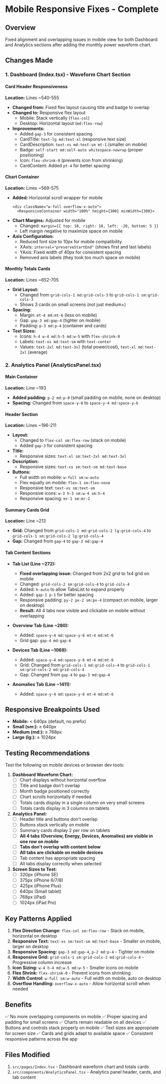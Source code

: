 # Mobile Responsive Fixes - Complete

## Overview
Fixed alignment and overlapping issues in mobile view for both Dashboard and Analytics sections after adding the monthly power waveform chart.

## Changes Made

### 1. Dashboard (Index.tsx) - Waveform Chart Section

#### Card Header Responsiveness
**Location:** Lines ~540-555
- **Changed from:** Fixed flex layout causing title and badge to overlap
- **Changed to:** Responsive flex layout
  - Mobile: Stack vertically (`flex-col`)
  - Desktop: Horizontal layout (`md:flex-row`)
- **Improvements:**
  - Added `gap-3` for consistent spacing
  - CardTitle: `text-lg md:text-xl` (responsive text size)
  - CardDescription: `text-xs md:text-sm mt-1` (smaller on mobile)
  - Badge: `self-start md:self-auto whitespace-nowrap` (proper positioning)
  - Icon: `flex-shrink-0` (prevents icon from shrinking)
  - CardContent: Added `pt-4` for better spacing

#### Chart Container
**Location:** Lines ~569-575
- **Added:** Horizontal scroll wrapper for mobile
  ```tsx
  <div className="w-full overflow-x-auto">
    <ResponsiveContainer width="100%" height={300} minWidth={300}>
  ```
- **Chart Margins:** Adjusted for mobile
  - Changed: `margin={{ top: 10, right: 10, left: -20, bottom: 5 }}`
  - Left margin negative to maximize space on mobile
- **Axis Configuration:**
  - Reduced font size to 10px for mobile compatibility
  - XAxis: `interval="preserveStartEnd"` (shows first and last labels)
  - YAxis: Fixed width of 40px for consistent spacing
  - Removed axis labels (they took too much space on mobile)

#### Monthly Totals Cards
**Location:** Lines ~652-705
- **Grid Layout:** 
  - Changed from `grid-cols-1 md:grid-cols-3` to `grid-cols-1 sm:grid-cols-3`
  - Shows 3 cards on small screens (not just medium+)
- **Spacing:**
  - Margin: `mt-4 md:mt-6` (less on mobile)
  - Gap: `gap-3 md:gap-4` (tighter on mobile)
  - Padding: `p-3 md:p-4` (container and cards)
- **Text Sizes:**
  - Icons: `h-4 w-4 md:h-5 md:w-5` with `flex-shrink-0`
  - Labels: `text-xs md:text-sm` with `text-center`
  - Values: `text-2xl md:text-3xl` (total power/cost), `text-xl md:text-2xl` (average)

### 2. Analytics Panel (AnalyticsPanel.tsx)

#### Main Container
**Location:** Line ~193
- **Added padding:** `p-2 md:p-0` (small padding on mobile, none on desktop)
- **Spacing:** Changed from `space-y-6` to `space-y-4 md:space-y-6`

#### Header Section
**Location:** Lines ~196-211
- **Layout:** 
  - Changed to `flex-col sm:flex-row` (stack on mobile)
  - Added `gap-3` for consistent spacing
- **Title:**
  - Responsive sizes: `text-xl sm:text-2xl md:text-3xl`
- **Description:**
  - Responsive sizes: `text-xs sm:text-sm md:text-base`
- **Buttons:**
  - Full width on mobile: `w-full sm:w-auto`
  - Flex equally on mobile: `flex-1 sm:flex-none`
  - Responsive text: `text-xs sm:text-sm`
  - Responsive icons: `w-3 h-3 sm:w-4 sm:h-4`
  - Responsive spacing: `mr-1 sm:mr-2`

#### Summary Cards Grid
**Location:** Line ~213
- **Grid:** Changed from `grid-cols-1 md:grid-cols-2 lg:grid-cols-4` to `grid-cols-1 sm:grid-cols-2 lg:grid-cols-4`
- **Gap:** Changed from `gap-4` to `gap-3 md:gap-4`

#### Tab Content Sections
- **Tab List (Line ~272):**
  - **Fixed overlapping issue:** Changed from 2x2 grid to 1x4 grid on mobile
  - Changed: `grid-cols-2 sm:grid-cols-4` to `grid-cols-4`
  - Added: `h-auto` to allow TabsList to expand properly
  - Added: `gap-1 p-1` for better spacing
  - Responsive padding: `py-2 px-2 sm:px-4` (compact on mobile, larger on desktop)
  - **Result:** All 4 tabs now visible and clickable on mobile without overlapping

- **Overview Tab (Line ~280):**
  - Added: `space-y-4 md:space-y-6 mt-4 md:mt-6`
  - Grid gap: `gap-4 md:gap-6`
  
- **Devices Tab (Line ~1069):**
  - Added: `space-y-4 md:space-y-6 mt-4 md:mt-6`
  - Grid: Changed from `grid-cols-1 md:grid-cols-4` to `grid-cols-1 sm:grid-cols-2 md:grid-cols-4`
  - Gap: Changed from `gap-4` to `gap-3 md:gap-4`
  
- **Anomalies Tab (Line ~1411):**
  - Added: `space-y-4 md:space-y-6 mt-4 md:mt-6`

## Responsive Breakpoints Used

- **Mobile:** < 640px (default, no prefix)
- **Small (sm:):** ≥ 640px
- **Medium (md:):** ≥ 768px
- **Large (lg:):** ≥ 1024px

## Testing Recommendations

Test the following on mobile devices or browser dev tools:

1. **Dashboard Waveform Chart:**
   - [ ] Chart displays without horizontal overflow
   - [ ] Title and badge don't overlap
   - [ ] Month badge positioned correctly
   - [ ] Chart scrolls horizontally if needed
   - [ ] Totals cards display in a single column on very small screens
   - [ ] Totals cards display in 3 columns on tablets

2. **Analytics Panel:**
   - [ ] Header title and buttons don't overlap
   - [ ] Buttons stack vertically on mobile
   - [ ] Summary cards display 2 per row on tablets
   - [ ] **All 4 tabs (Overview, Energy, Devices, Anomalies) are visible in one row on mobile**
   - [ ] **Tabs don't overlap with content below**
   - [ ] **All tabs are clickable on mobile devices**
   - [ ] Tab content has appropriate spacing
   - [ ] All tabs display correctly when selected

3. **Screen Sizes to Test:**
   - [ ] 320px (iPhone SE)
   - [ ] 375px (iPhone 6/7/8)
   - [ ] 425px (iPhone Plus)
   - [ ] 640px (Small tablet)
   - [ ] 768px (iPad)
   - [ ] 1024px (iPad Pro)

## Key Patterns Applied

1. **Flex Direction Change:** `flex-col sm:flex-row` - Stack on mobile, horizontal on desktop
2. **Responsive Text:** `text-xs sm:text-sm md:text-base` - Smaller on mobile, larger on desktop
3. **Responsive Spacing:** `gap-3 md:gap-4`, `p-2 md:p-4` - Tighter on mobile
4. **Responsive Grid:** `grid-cols-1 sm:grid-cols-2 md:grid-cols-4` - Progressive column increase
5. **Icon Sizing:** `w-4 h-4 md:w-5 md:w-5` - Smaller icons on mobile
6. **Flex Shrink:** `flex-shrink-0` - Prevent icons from shrinking
7. **Width Control:** `w-full sm:w-auto` - Full width on mobile, auto on desktop
8. **Overflow Handling:** `overflow-x-auto` - Allow horizontal scroll when needed

## Benefits

✅ No more overlapping components on mobile
✅ Proper spacing and padding for small screens
✅ Charts remain readable on all devices
✅ Buttons and controls stack properly on mobile
✅ Text sizes are appropriate for screen size
✅ Cards and grids adapt to available space
✅ Consistent responsive patterns across the app

## Files Modified

1. `src/pages/Index.tsx` - Dashboard waveform chart and totals cards
2. `src/components/AnalyticsPanel.tsx` - Analytics panel header, cards, and tab content
